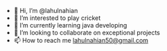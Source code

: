 - 👋 Hi, I’m @lahulnahian
- 👀 I’m interested to play cricket
- 🌱 I’m currently learning java developing
- 💞️ I’m looking to collaborate on exceptional projects 
- 📫 How to reach me lahulnahian50@gmail.com


